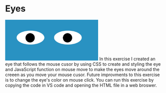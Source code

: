 # Eyes
<img src="eye.jpg" width="300">
In this exercise I created an eye that follows the mouse cusor by using CSS to create and styling the eye and JavaScript function on mouse move to make the eyes move around the creeen as you move your mouse cusor.  
Future improvments to this exercise is to change the eye's color on mouse click.
You can run this exercise by copying the code in VS code and opening the HTML file in a web broswer.
